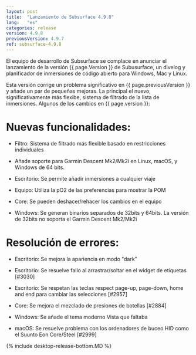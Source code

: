 ```yaml
---
layout: post
title:  "Lanzamiento de Subsurface 4.9.8"
lang:   "es"
categories: release
version: 4.9.8
previousVersion: 4.9.7
ref: subsurface-4.9.8
---
```


El equipo de desarrollo de Subsurface se complace en anunciar el lanzamiento de la versión {{ page.Version }} de Subusurface, un divelog y planificador de inmersiones de código abierto para Windows, Mac y Linux.

Esta versión corrige un problema significativo en {{ page.previousVersion }} y añade un par de pequeñas mejoras. La principal el nuevo, significativamente más flexibe, sistema de filtrado de la lista de inmersiones. Algunos de los cambios en {{ page.version }}:

# Nuevas funcionalidades:

 - Filtro: Sistema de filtrado más flexible basado en restricciones individuales

 - Añade soporte para Garmin Descent Mk2/Mk2i en Linux, macOS, y Windows de 64 bits.

 - Escritorio: Se permite añadir inmersiones a cualquier viaje

 - Equipo: Utiliza la pO2 de las preferencias para mostrar la POM

 - Core: Se pueden deshacer/rehacer los cambios en el equipo

 - Windows: Se generan binarios separados de 32bits y 64bits. La versión de 32bits no soporta el Garmin Descent Mk2/Mk2i

# Resolución de errores:

 - Escritorio: Se mejora la apariencia en modo "dark"

 - Escritorio: Se resuelve fallo al arrastrar/soltar en el widget de etiquetas [#3030]

 - Escritorio: Se respetan las teclas respect page-up, page-down, home and end para cambiar las selecciones [#2957]

 - Core: Se mejora el mezclado de presiones de botellas [#2884]

 - Windows: Se añade el tema moderno Vista que faltaba

 - macOS: Se resuelve problema con los ordenadores de buceo HID como el Suunto Eon Core/Steel [#2999]

{% include desktop-release-bottom.MD %}
